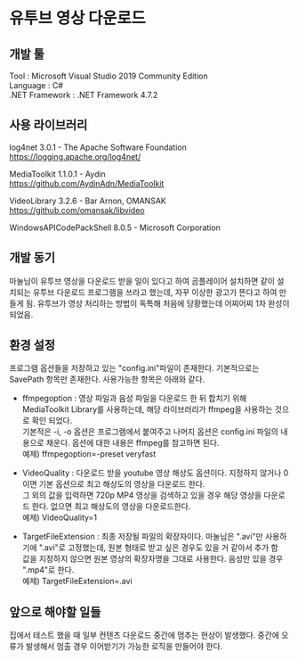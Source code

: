 
# 유투브 영상 다운로드

## 개발 툴
Tool : Microsoft Visual Studio 2019 Community Edition</br>
Language : C#</br>
.NET Framework : .NET Framework 4.7.2</br>

## 사용 라이브러리
log4net 3.0.1 - The Apache Software Foundation</br>
https://logging.apache.org/log4net/

MediaToolkit 1.1.0.1 - Aydin</br>
https://github.com/AydinAdn/MediaToolkit

VideoLibrary 3.2.6 - Bar Arnon, OMANSAK</br>
https://github.com/omansak/libvideo

WindowsAPICodePackShell 8.0.5 - Microsoft Corporation

## 개발 동기
마눌님이 유투브 영상을 다운로드 받을 일이 있다고 하여 곰플레이어 설치하면 같이 설치되는 유투브 다운로드 프로그램을 쓰라고 했는데,
자꾸 이상한 광고가 뜬다고 하여 만들게 됨.
유투브가 영상 처리하는 방법이 독특해 처음에 당황했는데 어찌어찌 1차 완성이 되었음.

## 환경 설정
프로그램 옵션들을 저장하고 있는 "config.ini"파일이 존재한다.
기본적으로는 SavePath 항목만 존재한다.
사용가능한 항목은 아래와 같다.
- ffmpegoption : 영상 파일과 음성 파일을 다운로드 한 뒤 합치기 위해 MediaToolkit Library를 사용하는데, 해당 라이브러리가 ffmpeg을 사용하는 것으로 확인 되었다.</br>
기본적은 -i, -o 옵션은 프로그램에서 붙여주고 나머지 옵션은 config.ini 파일의 내용으로 채운다. 옵션에 대한 내용은 ffmpeg를 참고하면 된다.</br>
예제) ffmpegoption=-preset veryfast

- VideoQuality : 다운로드 받을 youtube 영상 해상도 옵션이다. 지정하지 않거나 0이면 기본 옵션으로 최고 해상도의 영상을 다운로드 한다.</br>
그 외의 값을 입력하면 720p MP4 영상을 검색하고 있을 경우 해당 영상을 다운로드 한다. 없으면 최고 해상도의 영상을 다운로드한다.</br>
예제) VideoQuality=1

- TargetFileExtension : 최종 저장될 파일의 확장자이다. 마눌님은 ".avi"만 사용하기에 ".avi"로 고정했는데, 원본 형태로 받고 싶은 경우도 있을 거 같아서 추가 함</br>
값을 지정하지 않으면 원본 영상의 확장자명을 그대로 사용한다. 음성만 있을 경우 ".mp4"로 한다.</br>
예제) TargetFileExtension=.avi


## 앞으로 해야할 일들
집에서 테스트 했을 때 일부 컨텐츠 다운로드 중간에 멈추는 현상이 발생했다.
중간에 오류가 발생해서 멈출 경우 이어받기가 가능한 로직을 만들어야 한다.


